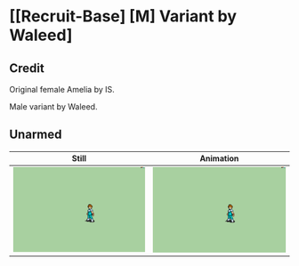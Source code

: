 # [\[Recruit-Base\] \[M\] Variant by Waleed]

## Credit

Original female Amelia by IS.

Male variant by Waleed.

## Unarmed

| Still | Animation |
| :---: | :-------: |
| ![Unarmed still](./Unarmed_000.png) | ![Unarmed animation](./Unarmed.gif) |
